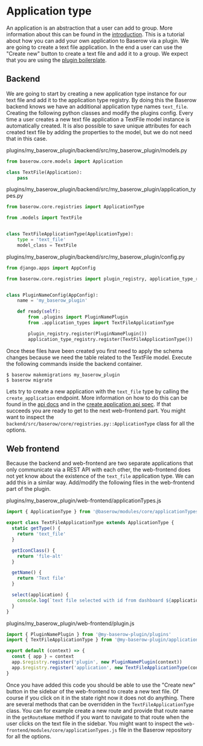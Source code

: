 # Application type

An application is an abstraction that a user can add to group. More information about 
this can be found in the [introduction](../getting-started/introduction.md). This is a
tutorial about how you can add your own application to Baserow via a plugin. We are 
going to create a text file application. In the end a user can use the "Create new" 
button to create a text file and add it to a group. We expect that you are using the
[plugin boilerplate](./boilerplate.md).

## Backend

We are going to start by creating a new application type instance for our text file and
add it to the application type registry. By doing this the Baserow backend knows we 
have an additional application type names `text_file`. Creating the following python 
classes and modify the plugins config. Every time a user creates a new text file 
application a TextFile model instance is automatically created. It is also possible to 
save unique attributes for each created text file by adding the properties to the 
model, but we do not need that in this case.

plugins/my_baserow_plugin/backend/src/my_baserow_plugin/models.py
```python
from baserow.core.models import Application

class TextFile(Application):
    pass
```

plugins/my_baserow_plugin/backend/src/my_baserow_plugin/application_types.py
```python
from baserow.core.registries import ApplicationType

from .models import TextFile


class TextFileApplicationType(ApplicationType):
    type = 'text_file'
    model_class = TextFile
```

plugins/my_baserow_plugin/backend/src/my_baserow_plugin/config.py
```python
from django.apps import AppConfig

from baserow.core.registries import plugin_registry, application_type_registry


class PluginNameConfig(AppConfig):
    name = 'my_baserow_plugin'

    def ready(self):
        from .plugins import PluginNamePlugin
        from .application_types import TextFileApplicationType

        plugin_registry.register(PluginNamePlugin())
        application_type_registry.register(TextFileApplicationType())
```

Once these files have been created you first need to apply the schema changes because 
we need the table related to the TextFile model. Execute the following commands inside 
the backend container.

```
$ baserow makemigrations my_baserow_plugin
$ baserow migrate 
```

Lets try to create a new application with the `text_file` type by calling the 
`create_application` endpoint. More information on how to do this can be found in the
[api docs](../getting-started/api.md) and in the 
[create application api spec](https://api.baserow.io/api/redoc/#operation/create_application).
If that succeeds you are ready to get to the next web-frontend part. You might want to 
inspect the `backend/src/baserow/core/registries.py::ApplicationType` class for all the
options.

## Web frontend

Because the backend and web-frontend are two separate applications that only 
communicate via a REST API with each other, the web-frontend does not yet know about 
the existence of the `text_file` application type. We can add this in a similar way.
Add/modify the following files in the web-frontend part of the plugin.

plugins/my_baserow_plugin/web-frontend/applicationTypes.js
```javascript
import { ApplicationType } from '@baserow/modules/core/applicationTypes'

export class TextFileApplicationType extends ApplicationType {
  static getType() {
    return 'text_file'
  }

  getIconClass() {
    return 'file-alt'
  }

  getName() {
    return 'Text file'
  }

  select(application) {
    console.log(`text file selected with id from dashboard ${application.id}`)
  }
}
```

plugins/my_baserow_plugin/web-frontend/plugin.js
```javascript
import { PluginNamePlugin } from '@my-baserow-plugin/plugins'
import { TextFileApplicationType } from '@my-baserow-plugin/applicationTypes'

export default (context) => {
  const { app } = context
  app.$registry.register('plugin', new PluginNamePlugin(context))
  app.$registry.register('application', new TextFileApplicationType(context))
}
```

Once you have added this code you should be able to use the "Create new" button in the
sidebar of the web-frontend to create a new text file. Of course if you click on it in 
the state right now it does not do anything. There are several methods that can 
be overridden in the `TextFileApplicationType` class. You can for example create a new 
route and provide that route name in the `getRouteName` method if you want to navigate 
to that route when the user clicks on the text file in the sidebar. You might want to 
inspect the `web-frontend/modules/core/applicationTypes.js` file in the Baserow 
repository for all the options.
